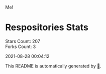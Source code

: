 Me!

# Respositories Stats
Stars Count: 207  
Forks Count: 3

2021-08-28 00:04:12  

This README is automatically generated by [🐰](https://github.com/rnitta/rnitta).
